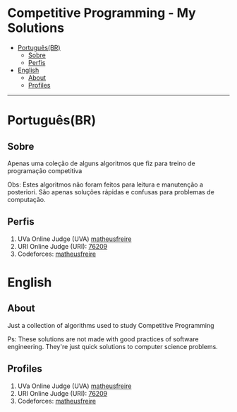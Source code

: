 <h1 id="cpalgo"><strong>Competitive Programming - My Solutions</strong></h1>

<p><div>
<ul>
<li><a href="#portuguêsbr">Português(BR)</a><ul>
<li><a href="#sobre">Sobre</a></li>
<li><a href="#perfis">Perfis</a></li>
</ul>
</li>
<li><a href="#english">English</a><ul>
<li><a href="#about">About</a></li>
<li><a href="#profiles">Profiles</a></li>
</ul>
</li>
</ul>
</div>
</p>

<hr>

<h1 id="portuguêsbr">Português(BR)</h1>

<h2 id="sobre">Sobre</h2>

<p>Apenas uma coleção de alguns algoritmos que fiz para treino de programação competitiva</p>

<p>Obs: Estes algoritmos não foram feitos para leitura e manutenção a posteriori. São apenas soluções rápidas e confusas para problemas de computação.</p>

<h2 id="perfis">Perfis</h2>

<ol>
<li>UVa Online Judge (UVA) <a href="http://uhunt.felix-halim.net/id/822837">matheusfreire </a></li>
<li>URI Online Judge (URI): <a href="https://www.urionlinejudge.com.br/judge/en/profile/76209">76209</a></li>
<li>Codeforces: <a href="http://codeforces.com/profile/matheusfreire">matheusfreire</a></li>
</ol>

<h1 id="english">English</h1>

<h2 id="about">About</h2>

<p>Just a collection of algorithms used to study Competitive Programming</p>

<p>Ps: These solutions are not made with good practices of software engineering. They're just quick solutions to computer science problems.</p>

<h2 id="profiles">Profiles</h2>

<ol>
<li>UVa Online Judge (UVA) <a href="http://uhunt.felix-halim.net/id/822837">matheusfreire </a></li>
<li>URI Online Judge (URI): <a href="https://www.urionlinejudge.com.br/judge/en/profile/76209">76209</a></li>
<li>Codeforces: <a href="http://codeforces.com/profile/matheusfreire">matheusfreire</a></li>
</ol>
